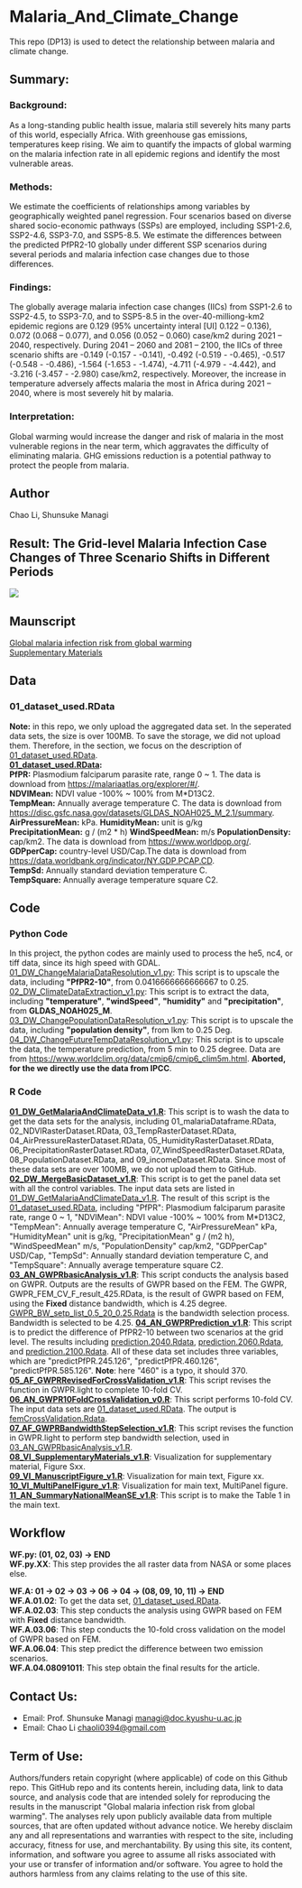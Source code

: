 # Malaria_And_Climate_Change
This repo (DP13) is used to detect the relationship between malaria and climate change.  
  
## Summary:  

### Background:  

As a long-standing public health issue, malaria still severely hits many parts of this world, especially Africa. With greenhouse gas emissions, temperatures keep rising. We aim to quantify the impacts of global warming on the malaria infection rate in all epidemic regions and identify the most vulnerable areas.  
  
### Methods:  

We estimate the coefficients of relationships among variables by geographically weighted panel regression. Four scenarios based on diverse shared socio-economic pathways (SSPs) are employed, including SSP1-2.6, SSP2-4.6, SSP3-7.0, and SSP5-8.5. We estimate the differences between the predicted PfPR2-10 globally under different SSP scenarios during several periods and malaria infection case changes due to those differences.   
  
### Findings:  

The globally average malaria infection case changes (IICs) from SSP1-2.6 to SSP2-4.5, to SSP3-7.0, and to SSP5-8.5 in the over-40-milliong-km2 epidemic regions are 0.129 (95% uncertainty interal [UI] 0.122 – 0.136), 0.072 (0.068 – 0.077), and 0.056 (0.052 – 0.060) case/km2 during 2021 – 2040, respectively. During 2041 – 2060 and 2081 – 2100, the IICs of three scenario shifts are -0.149 (-0.157 - -0.141), -0.492 (-0.519 - -0.465), -0.517 (-0.548 - -0.486), -1.564 (-1.653 - -1.474), -4.711 (-4.979 - -4.442), and -3.216 (-3.457 - -2.980) case/km2, respectively. Moreover, the increase in temperature adversely affects malaria the most in Africa during 2021 – 2040, where is most severely hit by malaria.  
  
### Interpretation:   
Global warming would increase the danger and risk of malaria in the most vulnerable regions in the near term, which aggravates the difficulty of eliminating malaria. GHG emissions reduction is a potential pathway to protect the people from malaria.  
  
## Author  
Chao Li, Shunsuke Managi  

## Result: The Grid-level Malaria Infection Case Changes of Three Scenario Shifts in Different Periods    
![](06_Figure/S41_ICC_multiPanel.jpg)  

## Maunscript  
[Global malaria infection risk from global warming](07_Manuscript/Manuscript_DP13.pdf)  
[Supplementary Materials](07_Manuscript/Materials.pdf)  

## Data
### 01_dataset_used.RData  
**Note:** in this repo, we only upload the aggregated data set. In the seperated data sets, the size is over 100MB. To save the storage, we did not upload them. Therefore, in the section, we focus on the description of [01_dataset_used.RData](04_Data/01_dataset_used.RData).  
**[01_dataset_used.RData](04_Data/01_dataset_used.RData):**  
**PfPR:** Plasmodium falciparum parasite rate, range 0 ~ 1. The data is download from <https://malariaatlas.org/explorer/#/>.  
**NDVIMean:** NDVI value -100% ~ 100% from M*D13C2.  
**TempMean:** Annually average temperature C. The data is download from <https://disc.gsfc.nasa.gov/datasets/GLDAS_NOAH025_M_2.1/summary>.  
**AirPressureMean:** kPa. 
**HumidityMean:** unit is g/kg  
**PrecipitationMean:** g / (m2 * h)
**WindSpeedMean:** m/s
**PopulationDensity:** cap/km2. The data is download from <https://www.worldpop.org/>.  
**GDPperCap:** country-level USD/Cap.The data is download from  <https://data.worldbank.org/indicator/NY.GDP.PCAP.CD>.  
**TempSd:** Annually standard deviation temperature C.  
**TempSquare:** Annually average temperature square C2.  
  
## Code
### Python Code  
In this project, the python codes are mainly used to process the he5, nc4, or tiff data, since its high speed with GDAL.  
[01_DW_ChangeMalariaDataResolution_v1.py](02_PyCode/01_DW_ChangeMalariaDataResolution_v1.py): This script is to upscale the data, including **"PfPR2-10"**, from 0.0416666666666667 to 0.25.    
[02_DW_ClimateDataExtraction_v1.py](02_PyCode/02_DW_ClimateDataExtraction_v1.py): This script is to extract the data, including **"temperature"**, **"windSpeed"**, **"humidity"** and **"precipitation"**, from **GLDAS_NOAH025_M**.  
[03_DW_ChangePopulationDataResolution_v1.py](02_PyCode/03_DW_ChangePopulationDataResolution_v1.py): This script is to upscale the data, including **"population density"**, from lkm to 0.25 Deg.  
[04_DW_ChangeFutureTempDataResolution_v1.py](02_PyCode/04_DW_ChangeFutureTempDataResolution_v1.py): This script is to upscale the data, the temperature prediction, from 5 min to 0.25 degree. Data are from <https://www.worldclim.org/data/cmip6/cmip6_clim5m.html>. **Aborted, for the we directly use the data from IPCC**.   
  
### R Code  
**[01_DW_GetMalariaAndClimateData_v1.R](01_RCode/01_DW_GetMalariaAndClimateData_v1.R)**: This script is to wash the data to get the data sets for the analysis, including 01_malariaDataframe.RData, 02_NDVIRasterDataset.RData, 03_TempRasterDataset.RData, 04_AirPressureRasterDataset.RData, 05_HumidityRasterDataset.RData, 06_PrecipitationRasterDataset.RData, 07_WindSpeedRasterDataset.RData, 08_PopulationDataset.RData, and 09_incomeDataset.RData. Since most of these data sets are over 100MB, we do not upload them to GitHub.  
**[02_DW_MergeBasicDataset_v1.R](01_RCode/02_DW_MergeBasicDataset_v1.R)**: This script is to get the panel data set with all the control variables. The input data sets are listed in [01_DW_GetMalariaAndClimateData_v1.R](01_RCode/01_DW_GetMalariaAndClimateData_v1.R). The result of this script is the [01_dataset_used.RData](04_Data/01_dataset_used.RData), including "PfPR": Plasmodium falciparum parasite rate, range 0 ~ 1, "NDVIMean": NDVI value -100% ~ 100% from M*D13C2, "TempMean": Annually average temperature C, "AirPressureMean" kPa, "HumidityMean" unit is g/kg, "PrecipitationMean" g / (m2 h), "WindSpeedMean" m/s, "PopulationDensity" cap/km2, "GDPperCap" USD/Cap, "TempSd": Annually standard deviation temperature C, and "TempSquare": Annually average temperature square C2.  
**[03_AN_GWPRbasicAnalysis_v1.R](01_RCode/03_AN_GWPRbasicAnalysis_v1.R)**: This script conducts the analysis based on GWPR. Outputs are the results of GWPR based on the FEM. The GWPR, GWPR_FEM_CV_F_result_425.RData, is the result of GWPR based on FEM, using the **Fixed** distance bandwidth, which is 4.25 degree.  [GWPR_BW_setp_list_0.5_20_0.25.Rdata](05_Results/GWPR_BW_setp_list_0.5_20_0.25.Rdata) is the bandwidth selection process. Bandwidth is selected to be 4.25. 
**[04_AN_GWPRPrediction_v1.R](01_RCode/04_AN_GWPRPrediction_v1.R)**: This script is to predict the difference of PfPR2-10 between two scenarios at the grid level. The results including [prediction.2040.Rdata](05_Results/prediction.2040.Rdata), [prediction.2060.Rdata](05_Results/prediction.2060.Rdata), and [prediction.2100.Rdata](05_Results/prediction.2100.Rdata). All of these data set includes three variables, which are "predictPfPR.245.126", "predictPfPR.460.126", "predictPfPR.585.126". **Note**: here "460" is a typo, it should 370.  
**[05_AF_GWPRRevisedForCrossValidation_v1.R](01_RCode/05_AF_GWPRRevisedForCrossValidation_v1.R)**: This script revises the function in GWPR.light to complete 10-fold CV.  
**[06_AN_GWPR10FoldCrossValidation_v0.R](01_RCode/06_AN_GWPR10FoldCrossValidation_v0.R)**: This script performs 10-fold CV. The input data sets are [01_dataset_used.RData](04_Data/01_dataset_used.RData). The output is [femCrossValidation.Rdata](05_Results/femCrossValidation.Rdata).  
**[07_AF_GWPRBandwidthStepSelection_v1.R](01_RCode/07_AF_GWPRBandwidthStepSelection_v1.R)**: This script revises the function in GWPR.light to perform step bandwidth selection, used in [03_AN_GWPRbasicAnalysis_v1.R](01_RCode/03_AN_GWPRbasicAnalysis_v1.R).  
**[08_VI_SupplementaryMaterials_v1.R](01_RCode/08_VI_SupplementaryMaterials_v1.R)**: Visualization for supplementary material, Figure Sxx.  
**[09_VI_ManuscriptFigure_v1.R](01_RCode/09_VI_ManuscriptFigure_v1.R)**: Visualization for main text, Figure xx.  
**[10_VI_MultiPanelFigure_v1.R](01_RCode/10_VI_MultiPanelFigure_v1.R)**: Visualization for main text, MultiPanel figure.   
**[11_AN_SummaryNationalMeanSE_v1.R](01_RCode/11_AN_SummaryNationalMeanSE_v1.R)**: This script is to make the Table 1 in the main text.  
  
## Workflow  
**WF.py: (01, 02, 03) -> END**  
**WF.py.XX**: This step provides the all raster data from NASA or some places else.   
  
**WF.A: 01 -> 02 -> 03 -> 06 -> 04 -> (08, 09, 10, 11) -> END**  
**WF.A.01.02**: To get the data set,  [01_dataset_used.RData](04_Data/01_dataset_used.RData).  
**WF.A.02.03**: This step conducts the analysis using GWPR based on FEM with **Fixed** distance bandwidth.  
**WF.A.03.06**: This step conducts the 10-fold cross validation on the model of GWPR based on FEM.  
**WF.A.06.04**: This step predict the difference between two emission scenarios.  
**WF.A.04.08091011**: This step obtain the final results for the article.  
  
## Contact Us:
- Email: Prof. Shunsuke Managi <managi@doc.kyushu-u.ac.jp>  
- Email: Chao Li <chaoli0394@gmail.com>  
  
## Term of Use:
Authors/funders retain copyright (where applicable) of code on this Github repo. This GitHub repo and its contents herein, including data, link to data source, and analysis code that are intended solely for reproducing the results in the manuscript "Global malaria infection risk from global warming". The analyses rely upon publicly available data from multiple sources, that are often updated without advance notice. We hereby disclaim any and all representations and warranties with respect to the site, including accuracy, fitness for use, and merchantability. By using this site, its content, information, and software you agree to assume all risks associated with your use or transfer of information and/or software. You agree to hold the authors harmless from any claims relating to the use of this site.    
